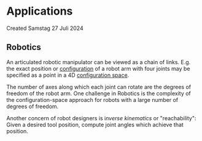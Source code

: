 # Applications
Created Samstag 27 Juli 2024

Robotics
--------
An articulated robotic manipulator can be viewed as a chain of links. E.g. the exact position or [configuration](./Linkage/Linkage_Configuration.md) of a robot arm with four joints may be specified as a point in a 4D [configuration space](./Linkage/Linkage_Configuration.md#configuration-space).

The number of axes along which each joint can rotate are the degrees of freedom of the robot arm. One challenge in Robotics is the complexity of the configuration-space approach for robots with a large number of degrees of freedom.

Another concern of robot designers is i*nverse kinematics* or "reachability": Given a desired tool position, compute joint angles which achieve that position.

